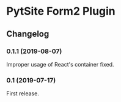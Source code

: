 # PytSite Form2 Plugin


## Changelog


### 0.1.1 (2019-08-07)

Improper usage of React's container fixed.


### 0.1 (2019-07-17)

First release.

